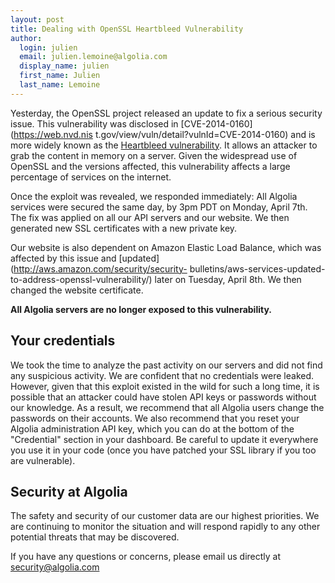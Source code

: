```yaml
---
layout: post
title: Dealing with OpenSSL Heartbleed Vulnerability
author:
  login: julien
  email: julien.lemoine@algolia.com
  display_name: julien
  first_name: Julien
  last_name: Lemoine
---
```


Yesterday, the OpenSSL project released an update to fix a serious security
issue. This vulnerability was disclosed in [CVE-2014-0160](https://web.nvd.nis
t.gov/view/vuln/detail?vulnId=CVE-2014-0160) and is more widely known as the
[Heartbleed vulnerability](http://heartbleed.com/). It allows an attacker to
grab the content in memory on a server. Given the widespread use of OpenSSL
and the versions affected, this vulnerability affects a large percentage of
services on the internet.

Once the exploit was revealed, we responded immediately: All Algolia services
were secured the same day, by 3pm PDT on Monday, April 7th. The fix was
applied on all our API servers and our website. We then generated new SSL
certificates with a new private key.

Our website is also dependent on Amazon Elastic Load Balance, which was
affected by this issue and [updated](http://aws.amazon.com/security/security-
bulletins/aws-services-updated-to-address-openssl-vulnerability/) later on
Tuesday, April 8th. We then changed the website certificate.

**All Algolia servers are no longer exposed to this vulnerability.**

## Your credentials

We took the time to analyze the past activity on our servers and did not find
any suspicious activity. We are confident that no credentials were leaked.
However, given that this exploit existed in the wild for such a long time, it
is possible that an attacker could have stolen API keys or passwords without
our knowledge. As a result, we recommend that all Algolia users change the
passwords on their accounts. We also recommend that you reset your Algolia
administration API key, which you can do at the bottom of the "Credential"
section in your dashboard. Be careful to update it everywhere you use it in
your code (once you have patched your SSL library if you too are vulnerable).

## Security at Algolia

The safety and security of our customer data are our highest priorities. We
are continuing to monitor the situation and will respond rapidly to any other
potential threats that may be discovered.

If you have any questions or concerns, please email us directly at
[security@algolia.com](mailto:security@algolia.com)

